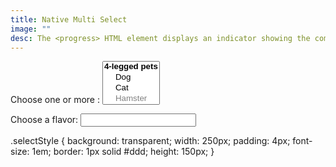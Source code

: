```yaml
---
title: Native Multi Select
image: ""
desc: The <progress> HTML element displays an indicator showing the completion progress of a task, typically displayed as a progress bar.
---
```



<html-code>
<label>Choose one or more :</label>
<select name="pets" multiple size="4" class="selectStyle">
  <optgroup label="4-legged pets">
    <option value="dog">Dog</option>
    <option value="cat">Cat</option>
    <option value="hamster" disabled>Hamster</option>
  </optgroup>
  <optgroup label="Flying pets">
    <option value="parrot">Parrot</option>
    <option value="macaw">Macaw</option>
    <option value="albatross">Albatross</option>
  </optgroup>
</select>


<label for="ice-cream-choice">Choose a flavor:</label>
<input list="ice-cream-flavors" id="ice-cream-choice" name="ice-cream-choice" />

<datalist id="ice-cream-flavors">
    <option value="Chocolate">
    <option value="Coconut">
    <option value="Mint">
    <option value="Strawberry">
    <option value="Vanilla">
</datalist>
</html-code>

<css-code>
.selectStyle {
   background: transparent;
   width: 250px;
   padding: 4px;
   font-size: 1em;
   border: 1px solid #ddd;
   height: 150px;
}
</css-code>
